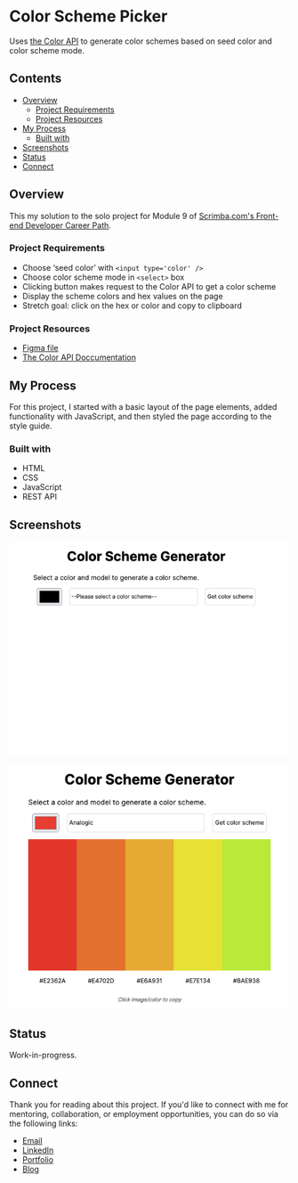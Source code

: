 # Color Scheme Picker 

Uses [the Color API](https://www.thecolorapi.com/) to generate color schemes based on seed color and color scheme mode.

## Contents 

- [Overview](#overview)
  - [Project Requirements](#project-requirements)
  - [Project Resources](#project-resources)
- [My Process](#my-process)
  - [Built with](#built-with)
- [Screenshots](#screenshots)
- [Status](#status)
- [Connect](#connect)

## Overview 

This my solution to the solo project for Module 9 of [Scrimba.com's Front-end Developer Career Path](https://scrimba.com/learn/frontend).

### Project Requirements
- Choose ‘seed color’ with `<input type='color' />`
- Choose color scheme mode in `<select>` box
- Clicking button makes request to the Color API to get a color scheme
- Display the scheme colors and hex values on the page
- Stretch goal: click on the hex or color and copy to clipboard

### Project Resources 
- [Figma file](https://www.figma.com/file/twasy8Bca4hW7gunLFSLoY/Color-Scheme-Generator?node-id=2-1155)
- [The Color API Doccumentation](https://www.thecolorapi.com/docs#schemes)

## My Process

For this project, I started with a basic layout of the page elements, added functionality with JavaScript, and then styled the page according to the style guide. 

### Built with

- HTML
- CSS
- JavaScript
- REST API

## Screenshots

![color scheme generator with a horizontal options laid out from left to right: seed color, mode choice (e.g., monochrome), and 'Get color scheme' button](screenshot1.png)

!['Analogic' color scheme generated based on a red seed color displayed below the generator input options](screenshot2.png)

## Status 

Work-in-progress.

## Connect

Thank you for reading about this project. If you'd like to connect with me for mentoring, collaboration, or employment opportunities, you can do so via the following links:

- [Email](https://anthonynanfito.com/contact/)
- [LinkedIn](https://linkedin.com/in/anthonynanfito)
- [Portfolio](https://ananfito.github.io)
- [Blog](https://ananfito.hashnode.dev)

